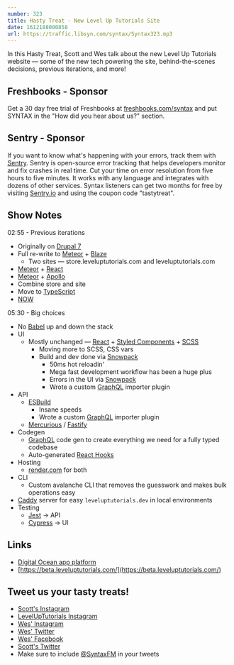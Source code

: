 ```yaml
---
number: 323
title: Hasty Treat - New Level Up Tutorials Site
date: 1612188000858
url: https://traffic.libsyn.com/syntax/Syntax323.mp3
---
```


In this Hasty Treat, Scott and Wes talk about the new Level Up Tutorials website — some of the new tech powering the site, behind-the-scenes decisions, previous iterations, and more!

## Freshbooks - Sponsor
Get a 30 day free trial of Freshbooks at [freshbooks.com/syntax](https://freshbooks.com/syntax) and put SYNTAX in the "How did you hear about us?" section.

## Sentry - Sponsor
If you want to know what's happening with your errors, track them with [Sentry](https://sentry.io/). Sentry is open-source error tracking that helps developers monitor and fix crashes in real time. Cut your time on error resolution from five hours to five minutes. It works with any language and integrates with dozens of other services. Syntax listeners can get two months for free by visiting [Sentry.io](https://sentry.io/) and using the coupon code "tastytreat".

## Show Notes

02:55 - Previous iterations
* Originally on [Drupal 7](https://www.drupal.org/drupal-7.0)
* Full re-write to [Meteor](https://www.meteor.com/) + [Blaze](http://blazejs.org/)
  * Two sites — store.leveluptutorials.com and leveluptutorials.com
* [Meteor](https://www.meteor.com/) + [React](https://reactjs.org/)
* [Meteor](https://www.meteor.com/) + [Apollo](https://www.apollographql.com/)
* Combine store and site
* Move to [TypeScript](https://www.typescriptlang.org/)
* [NOW](https://vercel.com/)

05:30 - Big choices
* No [Babel](https://babeljs.io/) up and down the stack
* UI
  * Mostly unchanged — [React](https://reactjs.org/) + [Styled Components](https://styled-components.com/) + [SCSS](https://sass-lang.com/)
    * Moving more to SCSS, CSS vars
    * Build and dev done via [Snowpack](https://www.snowpack.dev/)
      * 50ms hot reloadin'
      * Mega fast development workflow has been a huge plus
      * Errors in the UI via [Snowpack](https://www.snowpack.dev/)
      * Wrote a custom [GraphQL](https://graphql.org/) importer plugin
* API
  * [ESBuild](https://esbuild.github.io/)
    * Insane speeds
    * Wrote a custom [GraphQL](https://graphql.org/) importer plugin
  * [Mercurious](https://mercurius.dev/) / [Fastify](https://www.fastify.io/)
* Codegen
  * [GraphQL](https://graphql.org/) code gen to create everything we need for a fully typed codebase
  * Auto-generated [React Hooks](https://reactjs.org/docs/hooks-intro.html)
* Hosting
  * [render.com](http://render.com) for both
* CLI
  * Custom avalanche CLI that removes the guesswork and makes bulk operations easy
* [Caddy](https://caddyserver.com/) server for easy `leveluptutorials.dev` in local environments
* Testing
  * [Jest](https://jestjs.io/) → API
  * [Cypress](https://www.cypress.io/) → UI

## Links
* [Digital Ocean app platform](https://www.digitalocean.com/blog/introducing-digitalocean-app-platform-reimagining-paas-to-make-it-simpler-for-you-to-build-deploy-and-scale-apps/)
* [https://beta.leveluptutorials.com/](https://beta.leveluptutorials.com/)

## Tweet us your tasty treats!
* [Scott's Instagram](https://www.instagram.com/stolinski/)
* [LevelUpTutorials Instagram](https://www.instagram.com/LevelUpTutorials/)
* [Wes' Instagram](https://www.instagram.com/wesbos/)
* [Wes' Twitter](https://twitter.com/wesbos)
* [Wes' Facebook](https://www.facebook.com/wesbos.developer)
* [Scott's Twitter](https://twitter.com/stolinski)
* Make sure to include [@SyntaxFM](https://twitter.com/SyntaxFM) in your tweets